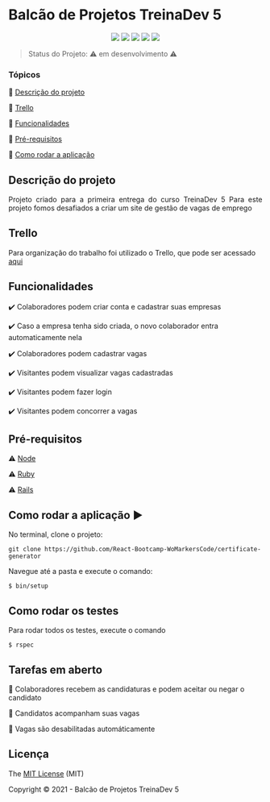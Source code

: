 <h1>Balcão de Projetos TreinaDev 5</h1> 

<p align="center">
  <img src="http://img.shields.io/static/v1?label=License&message=MIT&color=green&style=for-the-badge"/>
  <img src="https://img.shields.io/static/v1?label=Ruby&message=3.0.0&color=red&style=for-the-badge&logo=ruby"/>
  <img src="http://img.shields.io/static/v1?label=Ruby%20On%20Rails%20&message=6.1.2.1&color=red&style=for-the-badge&logo=ruby"/>
  <img src="https://img.shields.io/static/v1?label=TESTES&message=%3E80&color=GREEN&style=for-the-badge"/>
    <img src="http://img.shields.io/static/v1?label=STATUS&message=EM%20DESENVOLVIMENTO&color=RED&style=for-the-badge"/>
</p>

> Status do Projeto: :warning: em desenvolvimento :warning:

### Tópicos 

:small_blue_diamond: [Descrição do projeto](#descrição-do-projeto)

:small_blue_diamond: [Trello](#trello)

:small_blue_diamond: [Funcionalidades](#funcionalidades)

:small_blue_diamond: [Pré-requisitos](#pré-requisitos)

:small_blue_diamond: [Como rodar a aplicação](#como-rodar-a-aplicação-arrow_forward)

## Descrição do projeto 

<p align="justify">
  Projeto criado para a primeira entrega do curso TreinaDev 5
  Para este projeto fomos desafiados a criar um site de gestão de vagas de emprego
</p>

## Trello

Para organização do trabalho foi utilizado o Trello, que pode ser acessado [aqui](https://trello.com/b/7sMsjUm6/balc%C3%A3o-de-empregos-td5)

## Funcionalidades

:heavy_check_mark: Colaboradores podem criar conta e cadastrar suas empresas

:heavy_check_mark: Caso a empresa tenha sido criada, o novo colaborador entra automaticamente nela

:heavy_check_mark: Colaboradores podem cadastrar vagas

:heavy_check_mark: Visitantes podem visualizar vagas cadastradas

:heavy_check_mark: Visitantes podem fazer login

:heavy_check_mark: Visitantes podem concorrer a vagas

## Pré-requisitos

:warning: [Node](https://nodejs.org/en/download/)

:warning: [Ruby](https://www.ruby-lang.org/pt/downloads/)

:warning: [Rails](https://guides.rubyonrails.org/v5.0/getting_started.html)

## Como rodar a aplicação :arrow_forward:

No terminal, clone o projeto: 

```
git clone https://github.com/React-Bootcamp-WoMarkersCode/certificate-generator
```

Navegue até a pasta e execute o comando:

```
$ bin/setup
```

## Como rodar os testes

Para rodar todos os testes, execute o comando

```
$ rspec
```

## Tarefas em aberto

:memo: Colaboradores recebem as candidaturas e podem aceitar ou negar o candidato 

:memo: Candidatos acompanham suas vagas

:memo: Vagas são desabilitadas automáticamente

## Licença 

The [MIT License]() (MIT)

Copyright :copyright: 2021 - Balcão de Projetos TreinaDev 5